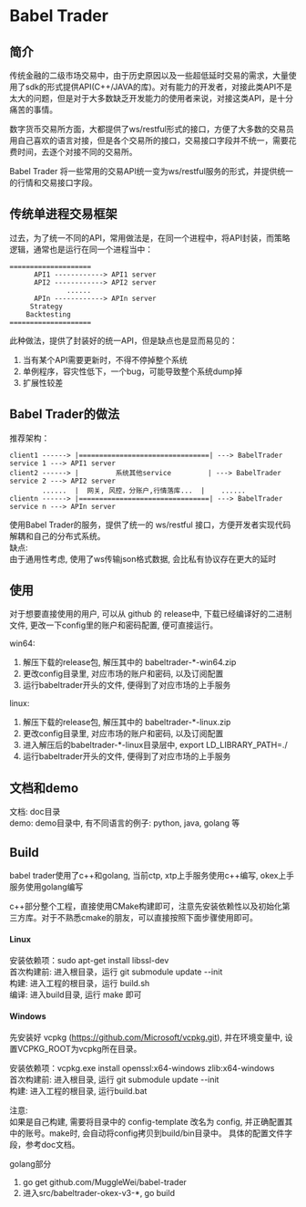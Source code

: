 # Babel Trader

## 简介
传统金融的二级市场交易中，由于历史原因以及一些超低延时交易的需求，大量使用了sdk的形式提供API(C++/JAVA的库)。对有能力的开发者，对接此类API不是太大的问题，但是对于大多数缺乏开发能力的使用者来说，对接这类API，是十分痛苦的事情。

数字货币交易所方面，大都提供了ws/restful形式的接口，方便了大多数的交易员用自己喜欢的语言对接，但是各个交易所的接口，交易接口字段并不统一，需要花费时间，去逐个对接不同的交易所。

Babel Trader 将一些常用的交易API统一变为ws/restful服务的形式，并提供统一的行情和交易接口字段。

## 传统单进程交易框架
过去，为了统一不同的API，常用做法是，在同一个进程中，将API封装，而策略逻辑，通常也是运行在同一个进程当中：
```
====================
      API1 ------------> API1 server
      API2 ------------> API2 server
              ......
      APIn ------------> APIn server
     Strategy
    Backtesting
====================
```
此种做法，提供了封装好的统一API，但是缺点也是显而易见的：
1. 当有某个API需要更新时，不得不停掉整个系统
1. 单例程序，容灾性低下，一个bug，可能导致整个系统dump掉
1. 扩展性较差

## Babel Trader的做法
推荐架构：
```
client1 ------> |================================| ---> BabelTrader service 1 ---> API1 server
client2 ------> |         系统其他service         | ---> BabelTrader service 2 ---> API2 server
        ......  |  网关, 风控，分账户,行情落库...  |    ......
clientn ------> |================================| ---> BabelTrader service n ---> APIn server
```
使用Babel Trader的服务，提供了统一的 ws/restful 接口，方便开发者实现代码解耦和自己的分布式系统。  
缺点:   
由于通用性考虑, 使用了ws传输json格式数据, 会比私有协议存在更大的延时


## 使用
对于想要直接使用的用户, 可以从 github 的 release中, 下载已经编译好的二进制文件, 更改一下config里的账户和密码配置, 便可直接运行。  

win64:  
1. 解压下载的release包, 解压其中的 babeltrader-*-win64.zip  
1. 更改config目录里, 对应市场的账户和密码, 以及订阅配置  
1. 运行babeltrader开头的文件, 便得到了对应市场的上手服务  

linux:  
1. 解压下载的release包, 解压其中的 babeltrader-*-linux.zip  
1. 更改config目录里, 对应市场的账户和密码, 以及订阅配置
1. 进入解压后的babeltrader-*-linux目录层中, export LD_LIBRARY_PATH=./
1. 运行babeltrader开头的文件, 便得到了对应市场的上手服务


## 文档和demo
文档: doc目录  
demo: demo目录中, 有不同语言的例子: python, java, golang 等  

## Build
babel trader使用了c++和golang, 当前ctp, xtp上手服务使用c++编写, okex上手服务使用golang编写  

c++部分整个工程，直接使用CMake构建即可，注意先安装依赖性以及初始化第三方库。对于不熟悉cmake的朋友，可以直接按照下面步骤使用即可。  

#### Linux
安装依赖项：sudo apt-get install libssl-dev  
首次构建前: 进入根目录，运行 git submodule update --init  
构建: 进入工程的根目录，运行 build.sh  
编译: 进入build目录, 运行 make 即可  

#### Windows
先安装好 vcpkg (https://github.com/Microsoft/vcpkg.git), 并在环境变量中, 设置VCPKG_ROOT为vcpkg所在目录。  

安装依赖项：vcpkg.exe install openssl:x64-windows zlib:x64-windows  
首次构建前: 进入根目录, 运行 git submodule update --init  
构建: 进入工程的根目录, 运行build.bat  

注意:   
如果是自己构建, 需要将目录中的 config-template 改名为 config, 并正确配置其中的账号。make时, 会自动将config拷贝到build/bin目录中。 具体的配置文件字段，参考doc文档。  

golang部分  
1. go get github.com/MuggleWei/babel-trader  
1. 进入src/babeltrader-okex-v3-*, go build  

